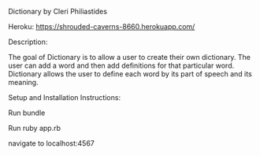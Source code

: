 Dictionary by Cleri Philiastides

Heroku: https://shrouded-caverns-8660.herokuapp.com/

Description:

The goal of Dictionary is to allow a user to create their own dictionary. The user can add a word and then add definitions for that particular word. Dictionary allows the user to define each word by its part of speech and its meaning.


Setup and Installation Instructions:

Run bundle

Run ruby app.rb

navigate to localhost:4567
